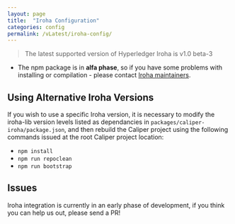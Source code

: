 ```yaml
---
layout: page
title:  "Iroha Configuration"
categories: config
permalink: /vLatest/iroha-config/
---
```


> The latest supported version of Hyperledger Iroha is v1.0 beta-3

* The npm package is in **alfa phase**, so if you have some problems with installing or compilation - please contact [Iroha maintainers](https://github.com/hyperledger/iroha/issues).

## Using Alternative Iroha Versions
If you wish to use a specific Iroha version, it is necessary to modify the iroha-lib version levels listed as dependancies in `packages/caliper-iroha/package.json`, and then rebuild the Caliper project using the following commands issued at the root Caliper project location:

- `npm install`
- `npm run repoclean`
- `npm run bootstrap`

## Issues

Iroha integration is currently in an early phase of development, if you think you can help us out, please send a PR!
